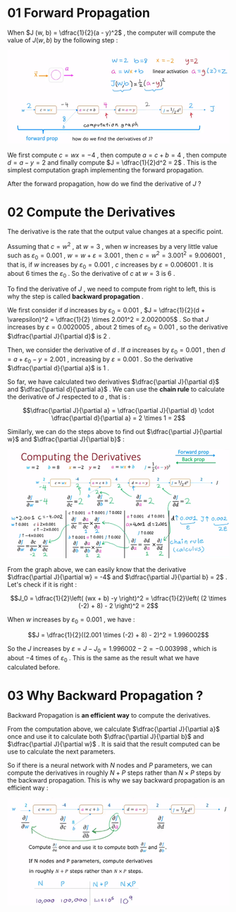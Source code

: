 # 01 Forward Propagation

When $J (w, b) = \dfrac{1}{2}(a - y)^2$ , the computer will compute the value of $J (w, b)$ by the following step : 

![](imgs/forward_compute_graph.png)

We first compute $c = wx = -4$ , then compute $a = c + b = 4$ , then compute $d = a - y = 2$ and finally compute $J = \dfrac{1}{2}d^2 = 2$ . This is the simplest computation graph implementing the forward propagation.

After the forward propagation, how do we find the derivative of $J$ ?

# 02 Compute the Derivatives

The derivative is the rate that the output value changes at a specific point.

Assuming that $c = w^2$ , at $w = 3$ , when $w$ increases by a very little value such as $\varepsilon_0 = 0.001$ , $w = w + \varepsilon = 3.001$ , then $c = w^2 = 3.001^2 = 9.006001$ , that is, if $w$ increases by $\varepsilon_0 = 0.001$ , $c$ increases by $\varepsilon = 0.006001$ . It is about $6$ times the $\varepsilon_0$ . So the derivative of $c$ at $w = 3$ is $6$ .

To find the derivative of $J$ , we need to compute from right to left, this is why the step is called **backward propagation** .

We first consider if $d$ increases by $\varepsilon_0 = 0.001$ , $J = \dfrac{1}{2}(d + \varepsilon)^2 = \dfrac{1}{2} \times 2.001^2 = 2.0020005$ . So that $J$ increases by $\varepsilon = 0.0020005$ , about $2$ times of $\varepsilon_0 = 0.001$ , so the derivative $\dfrac{\partial J}{\partial d}$ is $2$ .

Then, we consider the derivative of $d$ . If $a$ increases by $\varepsilon_0 = 0.001$ , then $d = a + \varepsilon_0 - y = 2.001$ , increasing by $\varepsilon = 0.001$ . So the derivative $\dfrac{\partial d}{\partial a}$ is $1$ .

So far, we have calculated two derivatives $\dfrac{\partial J}{\partial d}$ and $\dfrac{\partial d}{\partial a}$ . We can use the **chain rule** to calculate the derivative of $J$ respected to $a$ , that is : 

$$\dfrac{\partial J}{\partial a} = \dfrac{\partial J}{\partial d} \cdot \dfrac{\partial d}{\partial a} = 2 \times 1 = 2$$

Similarly, we can do the steps above to find out $\dfrac{\partial J}{\partial w}$ and $\dfrac{\partial J}{\partial b}$ : 

![](imgs/backward_compute_graph.png)

From the graph above, we can easily know that the derivative $\dfrac{\partial J}{\partial w} = -4$ and $\dfrac{\partial J}{\partial b} = 2$ . Let's check if it is right : 

$$J_0 = \dfrac{1}{2}\left( (wx + b) -y \right)^2 = \dfrac{1}{2}\left( (2 \times (-2) + 8) - 2 \right)^2 = 2$$

When $w$ increases by $\varepsilon_0 = 0.001$ , we have : 

$$J = \dfrac{1}{2}((2.001 \times (-2) + 8) - 2)^2 = 1.996002$$

So the $J$ increases by $\varepsilon = J - J_0 = 1.996002 - 2 = -0.003998$ , which is about $-4$ times of $\varepsilon_0$ . This is the same as the result what we have calculated before.

# 03 Why Backward Propagation ?

Backward Propagation is **an efficient way** to compute the derivatives. 

From the computation above, we calculate $\dfrac{\partial J}{\partial a}$ once and use it to calculate both $\dfrac{\partial J}{\partial b}$ and $\dfrac{\partial J}{\partial w}$ . It is said that the result computed can be use to calculate the next parameters.

So if there is a neural network with $N$ nodes and $P$ parameters, we can compute the derivatives in roughly $N + P$ steps rather than $N \times P$ steps by the backward propagation. This is why we say backward propagation is an efficient way : 

![](imgs/advantage_of_backprop.png)
